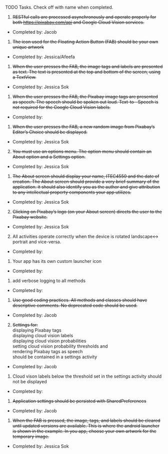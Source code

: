 TODO Tasks. Check off with name when completed.

1. ~~RESTful calls are processed asynchronously and operate properly for both https://pixabay.com/api and Google Cloud Vision services.~~
- Completed by: Jacob
1. ~~The icon used for the Floating Action Button (FAB) should be your own unique artwork~~
- Completed by: Jessica/Afeefa
1. ~~When the user presses the FAB, the image tags and labels are presented as text. The text is presented at the top and bottom of the screen, using a TextView.~~
- Completed by: Jessica Sok
1. ~~When the user presses the FAB, the Pixabay image tags are presented as speech. The speech should be spoken out loud. Text-to--Speech is not required for the Google Cloud Vision labels.~~
- Completed by:
1. ~~When the user presses the FAB, a new random image from Pixabay’s Editor’s Choice should be displayed.~~
- Completed by: Jessica Sok
2. ~~You must use an options menu. The option menu should contain an About option and a Settings option.~~
- Completed by: Jessica Sok
1. ~~The About screen should display your name, ITEC4550 and the date of creation. The About screen should provide a very brief summary of the application. it should also identify you as the author and give attribution to any intellectual property components your app utilizes.~~
- Completed by: Jessica Sok
2. ~~Clicking on Pixabay’s logo (on your About screen) directs the user to the Pixabay website.~~
- Completed by: Jessica Sok
2. All activities operate correctly when the device is rotated landscape<-> portrait and vice-versa.
- Completed by:
1. Your app has its own custom launcher icon
- Completed by:
1. add verbose logging to all methods
- Completed by:
1. ~~Use good coding practices. All methods and classes should have descriptive comments. No deprecated code should be used.~~
- Completed by: Jacob
2. ~~Settings for:~~  
displaying Pixabay tags  
displaying cloud vision labels  
displaying cloud vision probabilities  
setting cloud vision probability thresholds and  
rendering Pixabay tags as speech  
should be contained in a settings activity  
- Completed by: Jacob
1. Cloud vison labels below the threshold set in the settings activity should not be displayed
- Completed by:
1. ~~Application settings should be persisted with SharedPreferences~~
- Completed by: Jacob
1. ~~When the FAB is pressed, the image, tags, and labels should be cleared until updated versions are available. This is where the android launcher is shown in the example. In you app, choose your own artwork for the temporary image.~~
- Completed by: Jessica Sok
